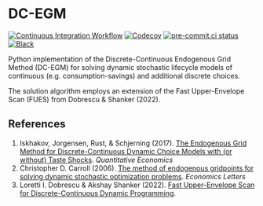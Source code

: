 # DC-EGM

[![Continuous Integration Workflow](https://github.com/OpenSourceEconomics/dcegm/actions/workflows/main.yml/badge.svg)](https://github.com/OpenSourceEconomics/dcegm/actions/workflows/main.yml)
[![Codecov](https://codecov.io/gh/OpenSourceEconomics/dcegm/branch/main/graph/badge.svg)](https://app.codecov.io/gh/OpenSourceEconomics/dcegm)
[![pre-commit.ci status](https://results.pre-commit.ci/badge/github/OpenSourceEconomics/dcegm/main.svg)](https://results.pre-commit.ci/latest/github/OpenSourceEconomics/dcegm/main)
[![Black](https://img.shields.io/badge/code%20style-black-000000.svg)](https://github.com/psf/black)

Python implementation of the Discrete-Continuous Endogenous Grid Method (DC-EGM) for
solving dynamic stochastic lifecycle models of continuous (e.g. consumption-savings) and
additional discrete choices.

The solution algorithm employs an extension of the Fast Upper-Envelope Scan (FUES) from
Dobrescu & Shanker (2022).

## References

1. Iskhakov, Jorgensen, Rust, & Schjerning (2017).
   [The Endogenous Grid Method for Discrete-Continuous Dynamic Choice Models with (or without) Taste Shocks](http://onlinelibrary.wiley.com/doi/10.3982/QE643/full).
   *Quantitative Economics*
1. Christopher D. Carroll (2006).
   [The method of endogenous gridpoints for solving dynamic stochastic optimization problems](http://www.sciencedirect.com/science/article/pii/S0165176505003368).
   *Economics Letters*
1. Loretti I. Dobrescu & Akshay Shanker (2022).
   [Fast Upper-Envelope Scan for Discrete-Continuous Dynamic Programming](https://dx.doi.org/10.2139/ssrn.4181302).
